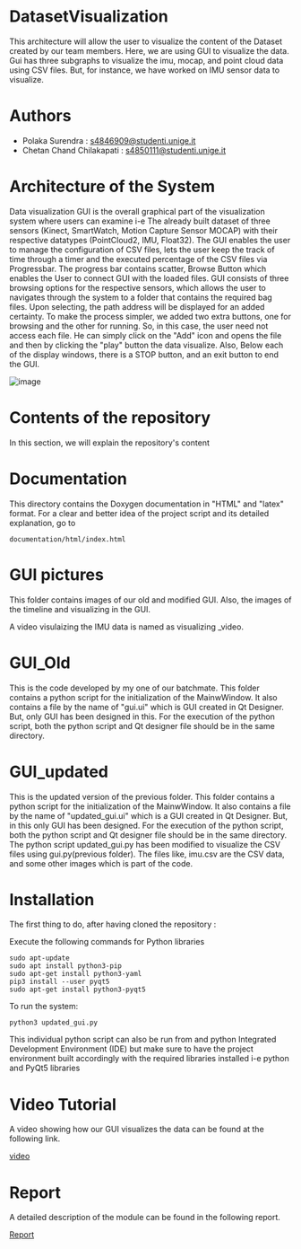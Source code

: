 # DatasetVisualization
This architecture will allow the user to visualize the content of the Dataset created by our team members.
Here, we are using GUI to visualize the data. Gui has three subgraphs to visualize the imu, mocap, and point cloud data using CSV files.
But, for instance, we have worked on IMU sensor data to visualize.

# Authors 
* Polaka Surendra : s4846909@studenti.unige.it
* Chetan Chand Chilakapati   : s4850111@studenti.unige.it

# Architecture of the System

Data visualization GUI is the overall graphical part of the visualization system where users can examine i-e The already built dataset of three sensors (Kinect, SmartWatch, Motion Capture Sensor MOCAP) with their respective datatypes (PointCloud2, IMU, Float32). The GUI enables the user to manage the configuration of CSV files, lets the user keep the track of time through a timer and the executed percentage of the CSV files via Progressbar. The progress bar contains scatter, Browse Button which enables the User to connect GUI with the loaded files.  GUI consists of three browsing options for the respective sensors, which allows the user to navigates through the system to a folder that contains the required bag files. Upon selecting, the path address will be displayed for an added certainty. To make the process simpler, we added two extra buttons, one for browsing and the other for running. So, in this case, the user need not access each file. He can simply click on the "Add" icon and opens the file and then by clicking the "play" button the data visualize. Also, Below each of the display windows, there is a STOP button, and an exit button to end the GUI.


![image](https://user-images.githubusercontent.com/62186578/125333672-ceb53800-e34a-11eb-9af9-1827498895db.png)

# Contents of the repository
In this section, we will explain the repository's content

# Documentation

This directory contains the Doxygen documentation in "HTML" and "latex" format. For a clear and better idea of the project script and its detailed explanation, go to
```
documentation/html/index.html

```
# GUI pictures
This folder contains images of our old and modified GUI. Also, the images of the timeline and visualizing in the GUI.

A video visulaizing the IMU data is named as visualizing _video.

# GUI_Old
This is the code developed by my one of our batchmate. This folder contains a python script for the initialization of the MainwWindow. It also contains a file by the name of "gui.ui" which is GUI created in Qt Designer. But, only GUI has been designed in this. For the execution of the python script, both the python script and Qt designer file should be in the same directory. 

# GUI_updated
This is the updated version of the previous folder. This folder contains a python script for the initialization of the MainwWindow. It also contains a file by the name of "updated_gui.ui" which is a GUI created in Qt Designer. But, in this only GUI has been designed. For the execution of the python script, both the python script and Qt designer file should be in the same directory. The python script updated_gui.py has been modified to visualize the CSV files using gui.py(previous folder). The files like, imu.csv are the CSV data, and some other images which is part of the code.

# Installation


The first thing to do, after having cloned the repository :

Execute the following commands for Python libraries

```
sudo apt-update
sudo apt install python3-pip
sudo apt-get install python3-yaml	
pip3 install --user pyqt5
sudo apt-get install python3-pyqt5
```

To run the system:

```
python3 updated_gui.py
```
This individual python script can also be run from and python Integrated Development Environment (IDE) but make sure to have the project environment built accordingly with the required libraries installed i-e python and PyQt5 libraries

# Video Tutorial

A video showing how our GUI visualizes the data can be found at the following link.

[video](https://github.com/SofarGroup13/real_time_dataVisualization/blob/master/GUI%20pictures/visualization_video.mp4)



# Report

A detailed description of the module can be found in the following report.

[Report](https://github.com/SofarGroup13/real_time_dataVisualization/blob/master/Project_13.pdf)
